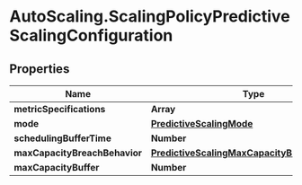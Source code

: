 # AutoScaling.ScalingPolicyPredictiveScalingConfiguration

## Properties

Name | Type | Description | Notes
------------ | ------------- | ------------- | -------------
**metricSpecifications** | **Array** |  | 
**mode** | [**PredictiveScalingMode**](PredictiveScalingMode.md) |  | [optional] 
**schedulingBufferTime** | **Number** |  | [optional] 
**maxCapacityBreachBehavior** | [**PredictiveScalingMaxCapacityBreachBehavior**](PredictiveScalingMaxCapacityBreachBehavior.md) |  | [optional] 
**maxCapacityBuffer** | **Number** |  | [optional] 


